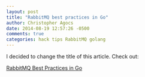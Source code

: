 ```yaml
---
layout: post
title: "RabbitMQ best practices in Go"
author: Christopher Agocs
date: 2014-08-19 12:57:26 -0500
comments: true
categories: hack tips RabbitMQ golang
---
```


I decided to change the title of this article. Check out:

[RabbitMQ Best Practices in Go](http://agocs.org/blog/2014/08/19/rabbitmq-best-practices-in-go/)
